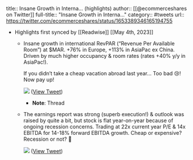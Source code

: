 title:: Insane Growth in Interna... (highlights)
author:: [[@ecommerceshares on Twitter]]
full-title:: "Insane Growth in Interna..."
category:: #tweets
url:: https://twitter.com/ecommerceshares/status/1653389346165194755

- Highlights first synced by [[Readwise]] [[May 4th, 2023]]
	- Insane growth in international RevPAR (“Revenue Per Available Room”) at $MAR. +76% in Europe, +113% in AsiaPac ex China. Driven by much higher occupancy & room rates (rates +40% y/y in AsiaPac!). 
	  
	  If you didn’t take a cheap vacation abroad last year… Too bad 😢! Now pay up! 
	  
	  ![](https://pbs.twimg.com/media/FvIE2HCWAAQ3SWu.jpg) ([View Tweet](https://twitter.com/ecommerceshares/status/1653389346165194755))
		- **Note**: Thread
	- The earnings report was strong (superb execution!) & outlook was raised by quite a bit, but stock is flat year-on-year because of ongoing recession concerns. Trading at 22x current year P/E & 14x EBITDA for 14-18% forward EBITDA growth. Cheap or expensive? Recession or not? 🤔 
	  
	  ![](https://pbs.twimg.com/media/FvIKptXXsAI2rzU.jpg) ([View Tweet](https://twitter.com/ecommerceshares/status/1653395731141541891))